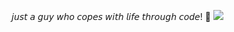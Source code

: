 𝘫𝘶𝘴𝘵 𝘢 𝘨𝘶𝘺 𝘸𝘩𝘰 𝘤𝘰𝘱𝘦𝘴 𝘸𝘪𝘵𝘩 𝘭𝘪𝘧𝘦 𝘵𝘩𝘳𝘰𝘶𝘨𝘩 𝘤𝘰𝘥𝘦! 🌻 [![](https://visitcount.itsvg.in/api?id=whatDeepak&icon=0&color=9)](https://visitcount.itsvg.in)

<!--
<p align="center"><img src="https://raw.githubusercontent.com/whatDeepak/whatDeepak/master/cover-thompson.png"></p>
<p align="center"><img src="https://raw.githubusercontent.com/whatDeepak/whatDeepak/master/header.png"></p>

### 🌐 𝘚𝘰𝘤𝘪𝘢𝘭𝘴:

[![LinkedIn](https://img.shields.io/badge/linkedin-%230077B5.svg?style=for-the-badge&logo=linkedin&logoColor=white)](https://www.linkedin.com/in/deepakkumar-dev/) [![Instagram](https://img.shields.io/badge/Instagram-%23E4405F.svg?style=for-the-badge&logo=Instagram&logoColor=white)](https://instagram.com/what.deepak_) [![X](https://img.shields.io/badge/X-%23000000.svg?style=for-the-badge&logo=X&logoColor=white)](https://x.com/what_deepak_)

<!--
# Technologies

### Frameworks, Platforms and Libraries
[![Next.js](https://img.shields.io/badge/Next.js-%23000000.svg?style=for-the-badge&logo=next.js&logoColor=white)](https://nextjs.org/)
![React](https://img.shields.io/badge/react-%2320232a.svg?style=for-the-badge&logo=react&logoColor=%2361DAFB)
![NodeJS](https://img.shields.io/badge/node.js-6DA55F?style=for-the-badge&logo=node.js&logoColor=white)
![Express.js](https://img.shields.io/badge/express.js-%23404d59.svg?style=for-the-badge&logo=express&logoColor=%2361DAFB)
[![Tailwind CSS](https://img.shields.io/badge/Tailwind_CSS-%231a202c.svg?style=for-the-badge&logo=tailwind-css&logoColor=white)](https://tailwindcss.com/)
![Bootstrap](https://img.shields.io/badge/bootstrap-%23563D7C.svg?style=for-the-badge&logo=bootstrap&logoColor=white)
![ESLint](https://img.shields.io/badge/ESLint-4B3263?style=for-the-badge&logo=eslint&logoColor=white)
[![REST API](https://img.shields.io/badge/REST_API-%23777BB4.svg?style=for-the-badge&logo=api)](https://en.wikipedia.org/wiki/Representational_state_transfer)
![JWT](https://img.shields.io/badge/JWT-black?style=for-the-badge&logo=JSON%20web%20tokens)
![NPM](https://img.shields.io/badge/NPM-%23000000.svg?style=for-the-badge&logo=npm&logoColor=white)
![React Router](https://img.shields.io/badge/React_Router-CA4245?style=for-the-badge&logo=react-router&logoColor=white)
![Redux](https://img.shields.io/badge/redux-%23593d88.svg?style=for-the-badge&logo=redux&logoColor=white)

### Programming & Markdown, Styling Languages
![C](https://img.shields.io/badge/c-%2300599C.svg?style=for-the-badge&logo=c&logoColor=white)
![C++](https://img.shields.io/badge/c++-%2300599C.svg?style=for-the-badge&logo=c%2B%2B&logoColor=white)
![JavaScript](https://img.shields.io/badge/javascript-%23323330.svg?style=for-the-badge&logo=javascript&logoColor=%23F7DF1E)
![TypeScript](https://img.shields.io/badge/typescript-%23007ACC.svg?style=for-the-badge&logo=typescript&logoColor=white)
![Go](https://img.shields.io/badge/go-%2300ADD8.svg?style=for-the-badge&logo=go&logoColor=white)
![Python](https://img.shields.io/badge/python-3670A0?style=for-the-badge&logo=python&logoColor=ffdd54)
![CSS3](https://img.shields.io/badge/css3-%231572B6.svg?style=for-the-badge&logo=css3&logoColor=white)
![HTML5](https://img.shields.io/badge/html5-%23E34F26.svg?style=for-the-badge&logo=html5&logoColor=white)
![LaTeX](https://img.shields.io/badge/latex-%23008080.svg?style=for-the-badge&logo=latex&logoColor=white)


### Hosting/SaaS
![AWS](https://img.shields.io/badge/AWS-%23FF9900.svg?style=for-the-badge&logo=amazon-aws&logoColor=white)
![Netlify](https://img.shields.io/badge/netlify-%23000000.svg?style=for-the-badge&logo=netlify&logoColor=#00C7B7)

### Databases
![MongoDB](https://img.shields.io/badge/MongoDB-%234ea94b.svg?style=for-the-badge&logo=mongodb&logoColor=white)
![MySQL](https://img.shields.io/badge/mysql-%2300f.svg?style=for-the-badge&logo=mysql&logoColor=white)
![Postgresql](https://img.shields.io/badge/PostgreSQL-316192?style=for-the-badge&logo=postgresql&logoColor=white)
![Redis](https://img.shields.io/badge/redis-%23DD0031.svg?style=for-the-badge&logo=redis&logoColor=white)

### ORM
[![Prisma](https://img.shields.io/badge/Prisma-1B222D?style=for-the-badge&logo=prisma&logoColor=white)](https://www.prisma.io/)

### Version Control
![Git](https://img.shields.io/badge/Git-F05032?style=for-the-badge&logo=git&logoColor=white)
![GitHub](https://img.shields.io/badge/GitHub-181717?style=for-the-badge&logo=github&logoColor=white)

### Devops
![Jenkins](https://img.shields.io/badge/jenkins-%232C5263.svg?style=for-the-badge&logo=jenkins&logoColor=white)
![Docker](https://img.shields.io/badge/docker-%230db7ed.svg?style=for-the-badge&logo=docker&logoColor=white)
![Kubernetes](https://img.shields.io/badge/kubernetes-%23326ce5.svg?style=for-the-badge&logo=kubernetes&logoColor=white)
[![Ansible](https://img.shields.io/badge/Ansible-%231A1918.svg?style=for-the-badge&logo=ansible&logoColor=EE0000)](https://www.ansible.com/)


### Others
![Nodemon](https://img.shields.io/badge/Nodemon-76D04B?style=for-the-badge&logo=nodemon&logoColor=white)
![Postman](https://img.shields.io/badge/Postman-FF6C37?style=for-the-badge&logo=postman&logoColor=white)


<br clear="both">

<img src="https://raw.githubusercontent.com/whatDeepak/whatDeepak/output/snake.svg" alt="Snake animation" />

### 📊 𝘚𝘵𝘢𝘵𝘴:

| ![GitHub Streak](https://github-readme-streak-stats.herokuapp.com/?user=whatDeepak&theme=merko&hide_border=true&include_all_commits=true&count_private=false&layout=compact) | ![Top Languages](https://github-readme-stats.vercel.app/api/top-langs/?username=whatDeepak&theme=merko&hide_border=true&include_all_commits=true&count_private=false&layout=compact) |
| --- | --- |
-->
